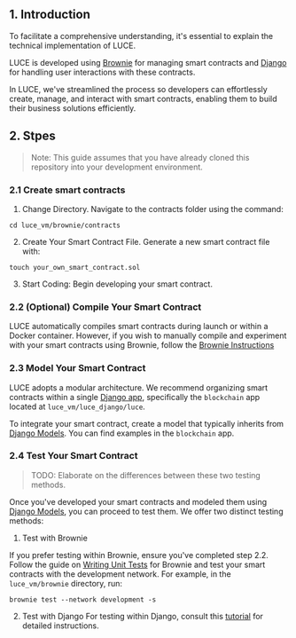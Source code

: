 ## 1. Introduction

To facilitate a comprehensive understanding, it's essential to explain the technical implementation of LUCE.

LUCE is developed using [Brownie](https://eth-brownie.readthedocs.io/en/stable/) for managing smart contracts and [Django](https://www.djangoproject.com/) for handling user interactions with these contracts.

In LUCE, we've streamlined the process so developers can effortlessly create, manage, and interact with smart contracts, enabling them to build their business solutions efficiently.

## 2. Stpes

> Note: This guide assumes that you have already cloned this repository into your development environment.

### 2.1 Create smart contracts

1. Change Directory. Navigate to the contracts folder using the command:

```
cd luce_vm/brownie/contracts
```

2. Create Your Smart Contract File. Generate a new smart contract file with:

```
touch your_own_smart_contract.sol
```

3. Start Coding: Begin developing your smart contract.

### 2.2 (Optional) Compile Your Smart Contract

LUCE automatically compiles smart contracts during launch or within a Docker container. However, if you wish to manually compile and experiment with your smart contracts using Brownie, follow the [Brownie Instructions](https://eth-brownie.readthedocs.io/en/stable/quickstart.html)

### 2.3 Model Your Smart Contract

LUCE adopts a modular architecture. We recommend organizing smart contracts within a single [Django app](https://docs.djangoproject.com/en/5.0/intro/tutorial01/), specifically the `blockchain` app located at `luce_vm/luce_django/luce`.

To integrate your smart contract, create a model that typically inherits from [Django Models](https://docs.djangoproject.com/en/5.0/topics/db/models/). You can find examples in the `blockchain` app.

### 2.4 Test Your Smart Contract

> TODO: Elaborate on the differences between these two testing methods.

Once you've developed your smart contracts and modeled them using [Django Models](https://docs.djangoproject.com/en/5.0/topics/db/models/), you can proceed to test them. We offer two distinct testing methods:

1. Test with Brownie

If you prefer testing within Brownie, ensure you've completed step 2.2.
Follow the guide on [Writing Unit Tests](https://eth-brownie.readthedocs.io/en/stable/tests-pytest-intro.html#pytest) for Brownie and test your smart contracts with the development network. For example, in the `luce_vm/brownie` directory, run:
```
brownie test --network development -s
```

2. Test with Django
   For testing within Django, consult this [tutorial](https://docs.djangoproject.com/en/5.0/intro/tutorial05/) for detailed instructions.
